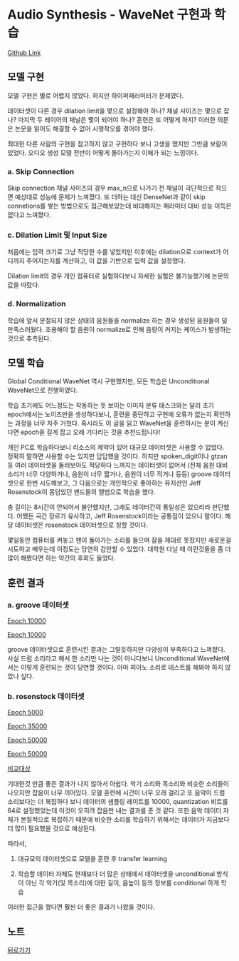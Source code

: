 # Audio Synthesis - WaveNet 구현과 학습

[Github Link](https://github.com/95dykim/TF_WaveNet)

## 모델 구현

모델 구현은 별로 어렵지 않았다. 하지만 하이퍼패러미터가 문제였다.

데이터셋이 다른 경우 dilation limit을 몇으로 설정해야 하나? 채널 사이즈는 몇으로 잡나? 마지막 두 레이어의 채널은 몇이 되어야 하나? 훈련은 또 어떻게 하지? 이러한 의문은 논문을 읽어도 해결할 수 없어 시행착오를 겪어야 했다.

최대한 다른 사람의 구현을 참고하지 않고 구현하다 보니 고생을 했지만 그만큼 보람이 있었다. 오디오 생성 모델 전반이 어떻게 돌아가는지 이해가 되는 느낌이다.

### a. Skip Connection

Skip connection 채널 사이즈의 경우 max_n으로 나가기 전 채널이 극단적으로 작으면 예상대로 성능에 문제가 느껴졌다.
또 더하는 대신 DenseNet과 같이 skip connetions를 쌓는 방법으로도 접근해보았는데 비대해지는 패러미터 대비 성능 이득은 없다고 느껴졌다.

### c. Dilation Limit 및 Input Size

처음에는 입력 크기로 그냥 적당한 수를 넣었지만 이후에는 dilation으로 context가 어디까지 주어지는지를 계산하고, 이 값을 기반으로 입력 값을 설정했다.

Dilation limit의 경우 개인 컴퓨터로 실험하다보니 자세한 실험은 불가능했기에 논문의 값을 따랐다.

### d. Normalization

학습에 앞서 분절되지 않은 상태의 음원들을 normalize 하는 경우 생성된 음원들이 덜 만족스러웠다.
조용해야 할 음원이 normalize로 인해 음량이 커지는 케이스가 발생하는 것으로 추측된다.

## 모델 학습

Global Conditional WaveNet 역시 구현했지만, 모든 학습은 Unconditional WaveNet으로 진행하였다.

학습 초기에도 어느정도는 작동하는 듯 보이는 이미지 분류 태스크와는 달리 초기 epoch에서는 노이즈만을 생성하다보니, 훈련을 중단하고 구현에 오류가 없는지 확인하는 과정을 너무 자주 거쳤다. 혹시라도 이 글을 읽고 WaveNet을 훈련하시는 분이 계신다면 epoch을 길게 잡고 오래 기다리는 것을 추천드립니다!

개인 PC로 학습하다보니 리소스의 제약이 있어 대규모 데이터셋은 사용할 수 없었다. 정확히 말하면 사용할 수는 있지만 답답했을 것이다. 하지만 spoken_digit이나 gtzan등 여러 데이터셋을 둘러보아도 적당하다 느껴지는 데이터셋이 없어서 (전체 음원 대비 소리가 너무 다양하거나, 음원이 너무 짧거나, 음원이 너무 적거나 등등) groove 데이터셋으로 한번 시도해보고, 그 다음으로는 개인적으로 좋아하는 뮤지션인 Jeff Rosenstock이 몸담았던 밴드들의 앨범으로 학습을 했다.

총 길이는 8시간이 안되어서 불안했지만, 그래도 데이터간의 통일성은 있으리라 판단했다. 어쨌든 곡간 장르가 유사하고, Jeff Rosenstock이라는 공통점이 있으니 말이다. 해당 데이터셋은 rosenstock 데이터셋으로 칭할 것이다.

몇일동안 컴퓨터를 켜놓고 팬이 돌아가는 소리를 들으며 잠을 제대로 못잤지만 새로운걸 시도하고 배우는데 이정도는 당연히 감안할 수 있었다. 대학원 다닐 때 이런것들을 좀 더 많이 해봤다면 하는 약간의 후회도 들었다.

## 훈련 결과

### a. groove 데이터셋

[Epoch 10000](https://user-images.githubusercontent.com/115688680/218380283-0825a8e1-5ec8-4833-bb7b-c5bf73402e9f.mp4)

[Epoch 10000](https://user-images.githubusercontent.com/115688680/218380290-81c3d0e6-a46e-4d74-a25d-ad41b90f8e3a.mp4)

groove 데이터셋으로 훈련시킨 결과는 그럴듯하지만 다양성이 부족하다고 느껴졌다. 사실 드럼 소리라고 해서 한 소리만 나는 것이 아니다보니 Unconditional WaveNet에서는 이렇게 훈련되는 것이 당연할 것이다. 아마 피아노 소리로 테스트를 해봐야 하지 않았나 싶다.

### b. rosenstock 데이터셋

[Epoch 5000](https://user-images.githubusercontent.com/115688680/218375592-0b791144-1646-40aa-9cb4-5bf8275f2e78.mp4)

[Epoch 35000](https://user-images.githubusercontent.com/115688680/218375736-d7e3e0ab-1d92-4f1e-a696-8523dd4e1578.mp4)

[Epoch 50000](https://user-images.githubusercontent.com/115688680/218379203-4b0c6a44-479f-42eb-8faa-d7723aa07464.mp4)

[Epoch 50000](https://user-images.githubusercontent.com/115688680/218381676-750ed747-98b5-4013-9c8e-d833e8b6e892.mp4)

[비교대상](https://www.youtube.com/watch?v=G9oJBatX0pk)


기대한것 만큼 좋은 결과가 나지 않아서 아쉽다. 악기 소리와 목소리와 비슷한 소리들이 나오지만 잡음이 너무 끼어있다. 모델 훈련에 시간이 너무 오래 걸리고 또 음악이 드럼 소리보다는 더 복잡하다 보니 데이터의 샘플링 레이트를 10000, quantization 비트를 64로 설정했었는데 이것이 오히려 잡음만 내는 결과를 준 것 같다.
또한 음악 데이터 자체가 본질적으로 복잡하기 때문에 비슷한 소리를 학습하기 위해서는 데이터가 지금보다 더 많이 필요했을 것으로 예상된다.

따라서,

1) 대규모의 데이터셋으로 모델을 훈련 후 transfer learning

2) 학습할 데이터 자체도 현재보다 더 많은 상태에서 데이터셋을 unconditional 방식이 아닌 각 악기(및 목소리)에 대한 길이, 음높이 등의 정보를 conditional 하게 학습

이러한 접근을 했다면 훨씬 더 좋은 결과가 나왔을 것이다.

## 노트

[뒤로가기](./)

